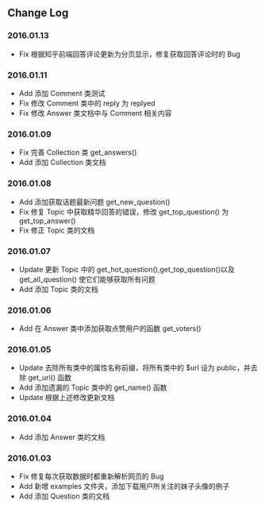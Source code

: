 ## Change Log

### 2016.01.13
- Fix 根据知乎前端回答评论更新为分页显示，修复获取回答评论时的 Bug

### 2016.01.11
- Add 添加 Comment 类测试
- Fix 修改 Comment 类中的 reply 为 replyed
- Fix 修改 Answer 类文档中与 Comment 相关内容

### 2016.01.09
- Fix 完善 Collection 类 get_answers()
- Add 添加 Collection 类文档

### 2016.01.08
- Add 添加获取话题最新问题 get_new_question()
- Fix 修复 Topic 中获取精华回答的错误，修改 get_top_question() 为 get_top_answer()
- Fix 修正 Topic 类的文档

### 2016.01.07
- Update 更新 Topic 中的 get_hot_question(),get_top_question()以及 get_all_question() 使它们能够获取所有问题
- Add 添加 Topic 类的文档

### 2016.01.06
- Add 在 Answer 类中添加获取点赞用户的函数 get_voters()

### 2016.01.05
- Update 去除所有类中的属性名称前缀，将所有类中的 $url 设为 public，并去除 get_url() 函数
- Add 添加遗漏的 Topic 类中的 get_name() 函数
- Update 根据上述修改更新文档

### 2016.01.04
- Add 添加 Answer 类的文档

### 2016.01.03
- Fix 修复每次获取数据时都重新解析网页的 Bug
- Add 新增 examples 文件夹，添加下载用户所关注的妹子头像的例子
- Add 添加 Question 类的文档